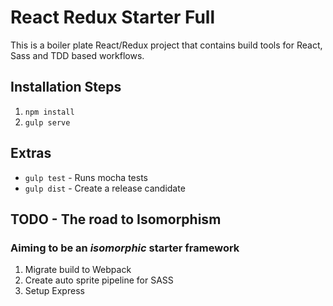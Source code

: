 # React Redux Starter Full
This is a boiler plate React/Redux project that contains build tools for React, Sass and TDD based workflows. 

## Installation Steps
1. `npm install`
2. `gulp serve`

## Extras
* `gulp test` - Runs mocha tests
* `gulp dist` - Create a release candidate

## TODO - The road to Isomorphism
### Aiming to be an *isomorphic* starter framework
1. Migrate build to Webpack
2. Create auto sprite pipeline for SASS
3. Setup Express
